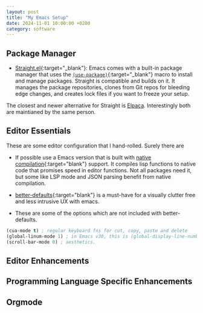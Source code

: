 ```yaml
---
layout: post
title: "My Emacs Setup"
date: 2024-11-01 10:00:00 +0200
category: software
---
```


## Package Manager
- [Straight.el](https://github.com/radian-software/straight.el){:target="_blank"}: Emacs comes with a built-in package manager that uses the [`(use-package)`](https://www.gnu.org/software/emacs/manual/html_node/use-package/index.html){:target="_blank"} macro to install and manage packages. Straight is compatible and builds on it. It manages the package repositories, clones from Git repos for bleeding edge changes, and creates lock files if you want to freeze your setup.

<div class="callout callout-info">
The closest and newer alternative for Straight is <a href="https://github.com/progfolio/elpaca" target="_blank">Elpaca</a>. Interestingly both are maintianed by the same person.
</div>

## Editor Essentials
These are some editor configuration that I hand-rolled. Surely there are 

- If possible use a Emacs version that is built with [native compilation](https://www.gnu.org/software/emacs/manual/html_node/elisp/Native-Compilation.html){:target="blank"} support. It compiles lisp functions to native code that promises speed in editor functions. Not all packages need it, but some like LSP mode and JSON parsing benefit from native compilation.

- [better-defaults](https://github.com/emacsmirror/better-defaults){:target="blank"} is a must-have for a visually clutter free and less intrusive UX with emacs. 

- These are some of the options which are not included with better-defaults.

```lisp
(cua-mode t) ; regular keyboard fns for cut, copy, paste and delete
(global-linum-mode 1) ; in Emacs v30, this is (global-display-line-numbers-mode t)
(scroll-bar-mode 0) ; aesthetics.
```


## Editor Enhancements
## Programming Language Specific Enhancements
## Orgmode
 
